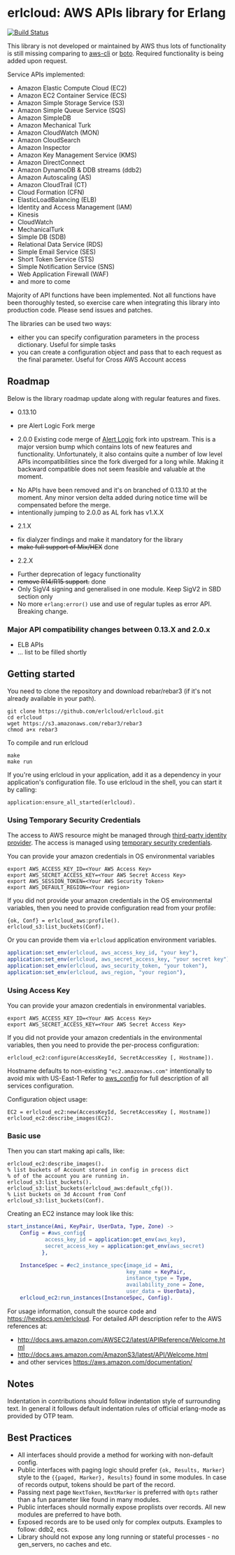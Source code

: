# erlcloud: AWS APIs library for Erlang #

[![Build Status](https://secure.travis-ci.org/erlcloud/erlcloud.png?branch=master)](http://travis-ci.org/erlcloud/erlcloud)

This library is not developed or maintained by AWS thus lots of functionality is still missing comparing to [aws-cli](https://aws.amazon.com/cli/) or [boto](https://github.com/boto/boto).
Required functionality is being added upon request.

Service APIs implemented:
- Amazon Elastic Compute Cloud (EC2)
- Amazon EC2 Container Service (ECS)
- Amazon Simple Storage Service (S3)
- Amazon Simple Queue Service (SQS)
- Amazon SimpleDB
- Amazon Mechanical Turk
- Amazon CloudWatch (MON)
- Amazon CloudSearch
- Amazon Inspector
- Amazon Key Management Service (KMS)
- Amazon DirectConnect
- Amazon DynamoDB & DDB streams (ddb2)
- Amazon Autoscaling (AS)
- Amazon CloudTrail (CT)
- Cloud Formation (CFN)
- ElasticLoadBalancing (ELB)
- Identity and Access Management (IAM)
- Kinesis
- CloudWatch
- MechanicalTurk
- Simple DB (SDB)
- Relational Data Service (RDS)
- Simple Email Service (SES)
- Short Token Service (STS)
- Simple Notification Service (SNS)
- Web Application Firewall (WAF)
- and more to come

Majority of API functions have been implemented.
Not all functions have been thoroughly tested, so exercise care when integrating this library into production code.
Please send issues and patches.

The libraries can be used two ways:
- either you can specify configuration parameters in the process dictionary. Useful for simple tasks
- you can create a configuration object and pass that to each request as the final parameter. Useful for Cross AWS Account access

## Roadmap ##

Below is the library roadmap update along with regular features and fixes.

- 0.13.10
 * pre Alert Logic Fork merge

- 2.0.0
 Existing code
 merge of [Alert Logic](https://github.com/alertlogic/erlcloud/tree/v1.2.4) fork into upstream.
 This is a major version bump which contains lots of new features and functionality.
 Unfortunately, it also contains quite a number of low level APIs incompatibilities since the fork diverged for a long while.
 Making it backward compatible does not seem feasible and valuable at the moment.
 * No APIs have been removed and it's on branched of 0.13.10 at the moment. Any minor version delta added during notice time will be compensated before the merge.
 * intentionally jumping to 2.0.0 as AL fork has v1.X.X

- 2.1.X
 * fix dialyzer findings and make it mandatory for the library
 * ~~make full support of Mix/HEX~~ done

- 2.2.X
 * Further deprecation of legacy functionality
 * ~~remove R14/R15 support.~~ done
 * Only SigV4 signing and generalised in one module. Keep SigV2 in SBD section only
 * No more `erlang:error()` use and use of regular tuples as error API. Breaking change.

### Major API compatibility changes between 0.13.X and 2.0.x
 - ELB APIs
 - ... list to be filled shortly

## Getting started ##
You need to clone the repository and download rebar/rebar3 (if it's not already available in your path).
```
git clone https://github.com/erlcloud/erlcloud.git
cd erlcloud
wget https://s3.amazonaws.com/rebar3/rebar3
chmod a+x rebar3
```
To compile and run erlcloud
```
make
make run
```

If you're using erlcloud in your application, add it as a dependency in your application's configuration file.
To use erlcloud in the shell, you can start it by calling:

```
application:ensure_all_started(erlcloud).
```
### Using Temporary Security Credentials

The access to AWS resource might be managed through [third-party identity provider](http://docs.aws.amazon.com/IAM/latest/UserGuide/id_roles_create_for-idp.html).
The access is managed using [temporary security credentials](http://docs.aws.amazon.com/IAM/latest/UserGuide/id_credentials_temp_use-resources.html).

You can provide your amazon credentials in OS environmental variables

```
export AWS_ACCESS_KEY_ID=<Your AWS Access Key>
export AWS_SECRET_ACCESS_KEY=<Your AWS Secret Access Key>
export AWS_SESSION_TOKEN=<Your AWS Security Token>
export AWS_DEFAULT_REGION=<Your region>
```
If you did not provide your amazon credentials in the OS environmental variables, then you need to provide configuration read from your profile:
```
{ok, Conf} = erlcloud_aws:profile().
erlcloud_s3:list_buckets(Conf).
```
Or you can provide them via `erlcloud` application environment variables.
```erlang
application:set_env(erlcloud, aws_access_key_id, "your key"),
application:set_env(erlcloud, aws_secret_access_key, "your secret key"),
application:set_env(erlcloud, aws_security_token, "your token"),
application:set_env(erlcloud, aws_region, "your region"),
```
### Using Access Key ###
You can provide your amazon credentials in environmental variables.
```
export AWS_ACCESS_KEY_ID=<Your AWS Access Key>
export AWS_SECRET_ACCESS_KEY=<Your AWS Secret Access Key>
```
If you did not provide your amazon credentials in the environmental variables, then you need to provide the per-process configuration:
```
erlcloud_ec2:configure(AccessKeyId, SecretAccessKey [, Hostname]).
```
Hostname defaults to non-existing `"ec2.amazonaws.com"` intentionally to avoid mix with US-East-1
Refer to [aws_config](https://github.com/erlcloud/erlcloud/blob/master/include/erlcloud_aws.hrl) for full description of all services configuration.

Configuration object usage:
```
EC2 = erlcloud_ec2:new(AccessKeyId, SecretAccessKey [, Hostname])
erlcloud_ec2:describe_images(EC2).
```

### Basic use ###
Then you can start making api calls, like:
```
erlcloud_ec2:describe_images().
% list buckets of Account stored in config in process dict
% of of the account you are running in.
erlcloud_s3:list_buckets().
erlcloud_s3:list_buckets(erlcloud_aws:default_cfg()).
% List buckets on 3d Account from Conf
erlcloud_s3:list_buckets(Conf).
```

Creating an EC2 instance may look like this:
```erlang
start_instance(Ami, KeyPair, UserData, Type, Zone) ->
    Config = #aws_config{
            access_key_id = application:get_env(aws_key),
            secret_access_key = application:get_env(aws_secret)
           },

    InstanceSpec = #ec2_instance_spec{image_id = Ami,
                                      key_name = KeyPair,
                                      instance_type = Type,
                                      availability_zone = Zone,
                                      user_data = UserData},
    erlcloud_ec2:run_instances(InstanceSpec, Config).
```

For usage information, consult the source code and https://hexdocs.pm/erlcloud.
For detailed API description refer to the AWS references at:

- http://docs.aws.amazon.com/AWSEC2/latest/APIReference/Welcome.html
- http://docs.aws.amazon.com/AmazonS3/latest/API/Welcome.html
- and other services https://aws.amazon.com/documentation/

## Notes ##

Indentation in contributions should follow indentation style of surrounding text.
In general it follows default indentation rules of official erlang-mode as provided by OTP team.

## Best Practices ##

- All interfaces should provide a method for working with non-default config.
- Public interfaces with paging logic should prefer `{ok, Results, Marker}` style to the `{{paged, Marker}, Results}` found in some modules.
In case of records output, tokens should be part of the record.
- Passing next page `NextToken`, `NextMarker` is preferred with `Opts` rather than a fun parameter like found in many modules.
- Public interfaces should normally expose proplists over records. All new modules are preferred to have both. 
- Exposed records are to be used only for complex outputs. Examples to follow: ddb2, ecs.
- Library should not expose any long running or stateful processes - no gen_servers, no caches and etc.
